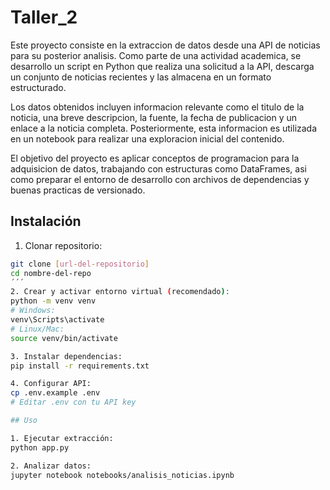 # Taller_2
Este proyecto consiste en la extraccion de datos desde una API de noticias para su posterior analisis. Como parte de una actividad academica, se desarrollo un script en Python que realiza una solicitud a la API, descarga un conjunto de noticias recientes y las almacena en un formato estructurado.

Los datos obtenidos incluyen informacion relevante como el titulo de la noticia, una breve descripcion, la fuente, la fecha de publicacion y un enlace a la noticia completa. Posteriormente, esta informacion es utilizada en un notebook para realizar una exploracion inicial del contenido.

El objetivo del proyecto es aplicar conceptos de programacion para la adquisicion de datos, trabajando con estructuras como DataFrames, asi como preparar el entorno de desarrollo con archivos de dependencias y buenas practicas de versionado.

## Instalación
1. Clonar repositorio:
```bash
git clone [url-del-repositorio]
cd nombre-del-repo
´´´
2. Crear y activar entorno virtual (recomendado):
python -m venv venv
# Windows:
venv\Scripts\activate
# Linux/Mac:
source venv/bin/activate

3. Instalar dependencias:
pip install -r requirements.txt

4. Configurar API:
cp .env.example .env
# Editar .env con tu API key

## Uso

1. Ejecutar extracción:
python app.py

2. Analizar datos:
jupyter notebook notebooks/analisis_noticias.ipynb
